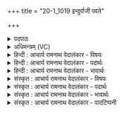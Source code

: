 +++
title = "20-1_1019 इन्दुर्वाजी पवते"

+++
<details><summary>पदपाठः</summary>

इ꣡न्दुः꣢꣯। वा꣣जी꣢। प꣣वते। गो꣡न्यो꣢꣯घाः। गो। न्यो꣣घाः। इ꣡न्द्रे꣢꣯। सो꣡मः꣢꣯। स꣡हः꣢꣯। इ꣡न्व꣢꣯न्। म꣡दा꣢꣯य। ह꣡न्ति꣢꣯। र꣡क्षः꣢꣯। बा꣡ध꣢꣯ते। प꣡रि꣢꣯। अ꣡रा꣢꣯तिम्। अ। रा꣣तिम्। व꣡रि꣢꣯वः। कृ꣣ण्व꣢न्। वृ꣣ज꣡न꣢स्य। रा꣡जा꣢꣯। १०१९।
</details>

<details><summary>अधिमन्त्रम् (VC)</summary>

- पवमानः सोमः
- मन्युर्वासिष्ठः
- त्रिष्टुप्
- धैवतः
</details>

<details><summary>हिन्दी : आचार्य रामनाथ वेदालंकार - विषयः</summary>

प्रथम ऋचा की पूर्वार्चिक में ५४० क्रमाङ्क पर परमात्मा के विषय में व्याख्या हो चुकी है। यहाँ ब्रह्मानन्द रस का वर्णन है।
</details>

<details><summary>हिन्दी : आचार्य रामनाथ वेदालंकार - पदार्थः</summary>

पदार्थान्वय -  (गोन्योधाः) मन,बुद्धि,प्राण एवं इन्द्रियों में प्रवाहित होनेवाला, (वाजी) वेगवान्, (इन्दुः) सराबोर करनेवाला ब्रह्मानन्दरस (पवते) प्रवाहित हो रहा है। (सोमः) अभिषुत वह ब्रह्मानन्दरस (इन्द्रे) जीवात्मा में (मदाय) उत्साह के लिए (सहः) बल (इन्वन्) प्रेरित करता है। वह रस (रक्षः) पाप को (हन्ति) विनष्ट करता है, (अरातिम्) आदानवृत्ति को (परिबाधते) दूर करता है। (वृजनस्य) आत्मिक बल का (राजा) राजा वह (वरिवः) आध्यात्मिक धन को (कृण्वन्) उत्पन्न करता है ॥१॥
</details>

<details><summary>हिन्दी : आचार्य रामनाथ वेदालंकार - भावार्थः</summary>

भावार्थ -  योगाभ्यास द्वारा आनन्दरस की नदी जीवात्मप्रदेश में जब बहती है,तब सब दोष दूर हो जाते हैं और चित्त निर्मल हो जाता है ॥१॥
</details>

<details><summary>संस्कृत : आचार्य रामनाथ वेदालंकार - विषयः</summary>

तत्र प्रथमा ऋक् पूर्वार्चिके ५४० क्रमाङ्के परमात्मविषये व्याख्याता। अत्र ब्रह्मानन्दरसो वर्ण्यते।
</details>

<details><summary>संस्कृत : आचार्य रामनाथ वेदालंकार - पदार्थः</summary>

पदार्थान्वय -  (गोन्योधाः) गोषु मनोबुद्धिप्राणेन्द्रियेषु न्योधः प्रवाहो यस्य सः, (वाजी) वेगवान् (इन्दुः) क्लेदयिता ब्रह्मानन्दरसः (इन्द्रे) जीवात्मनि (मदाय) उत्साहाय (सहः) बलम् (इन्वन्) प्रेरयन् भवतीति शेषः। स रसः (रक्षः) पापम् (हन्ति) विनाशयति, (अरातिम्) अदानवृत्तिम् (परि बाधते) दूरीकरोति। (वृजनस्य) आत्मिकबलस्य (राजा) अधीश्वरः सः (वरिवः) आध्यात्मिकं धनम् (कृण्वन्) कुर्वन्,भवतीति शेषः ॥१॥
</details>

<details><summary>संस्कृत : आचार्य रामनाथ वेदालंकार - भावार्थः</summary>

भावार्थ -  योगाभ्यासेनानन्दरसतरङ्गिणी जीवात्मप्रदेशे यदा प्रवहति तदा सर्वे दोषा दूरीभवन्ति चित्तं च निर्मलं जायते ॥१॥
</details>

<details><summary>संस्कृत : आचार्य रामनाथ वेदालंकार - पादटिप्पनी</summary>

टिप्पनी -   १. ऋ० ९।९७।१०,‘पर्यरा॑ती॒र्वरि॑वः कृ॒ण्वन्’ इति पाठः। साम० ५४०।
</details>